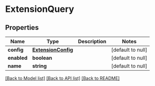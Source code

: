 # ExtensionQuery

## Properties
Name | Type | Description | Notes
------------ | ------------- | ------------- | -------------
**config** | [**ExtensionConfig**](ExtensionConfig.md) |  | [default to null]
**enabled** | **boolean** |  | [default to null]
**name** | **string** |  | [default to null]

[[Back to Model list]](../README.md#documentation-for-models) [[Back to API list]](../README.md#documentation-for-api-endpoints) [[Back to README]](../README.md)



